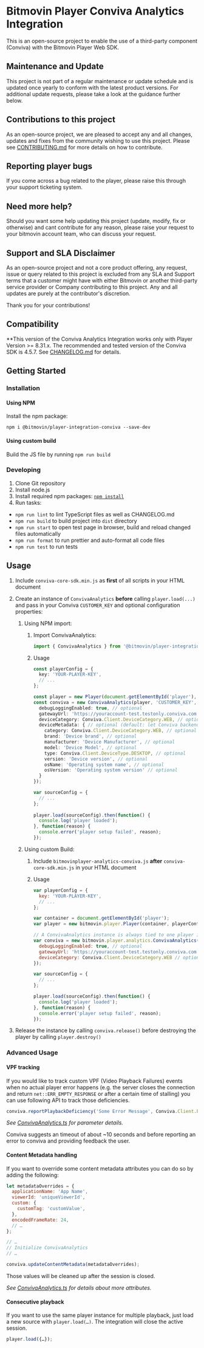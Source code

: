 # Bitmovin Player Conviva Analytics Integration
This is an open-source project to enable the use of a third-party component (Conviva) with the Bitmovin Player Web SDK.

## Maintenance and Update
This project is not part of a regular maintenance or update schedule and is updated once yearly to conform with the latest product versions. For additional update requests, please take a look at the guidance further below.

## Contributions to this project
As an open-source project, we are pleased to accept any and all changes, updates and fixes from the community wishing to use this project. Please see [CONTRIBUTING.md](CONTRIBUTING.md) for more details on how to contribute.

## Reporting player bugs
If you come across a bug related to the player, please raise this through your support ticketing system.

## Need more help?
Should you want some help updating this project (update, modify, fix or otherwise) and cant contribute for any reason, please raise your request to your bitmovin account team, who can discuss your request.

## Support and SLA Disclaimer
As an open-source project and not a core product offering, any request, issue or query related to this project is excluded from any SLA and Support terms that a customer might have with either Bitmovin or another third-party service provider or Company contributing to this project. Any and all updates are purely at the contributor's discretion.

Thank you for your contributions!

## Compatibility
**This version of the Conviva Analytics Integration works only with Player Version >= 8.31.x.
The recommended and tested version of the Conviva SDK is 4.5.7. See [CHANGELOG.md](CHANGELOG.md) for details.

## Getting Started
### Installation
#### Using NPM
Install the npm package:
```
npm i @bitmovin/player-integration-conviva --save-dev
```

#### Using custom build
Build the JS file by running `npm run build`

### Developing
1. Clone Git repository
2. Install node.js
3. Install required npm packages: [`npm install`](https://www.npmjs.com/)
4. Run tasks:
  * `npm run lint` to lint TypeScript files as well as CHANGELOG.md
  * `npm run build` to build project into `dist` directory
  * `npm run start` to open test page in browser, build and reload changed files automatically
  * `npm run format` to run prettier and auto-format all code files
  * `npm run test` to run tests

## Usage
1. Include `conviva-core-sdk.min.js` as **first** of all scripts in your HTML document

1. Create an instance of `ConvivaAnalytics` **before** calling `player.load(...)` and pass in your Conviva `CUSTOMER_KEY` and optional configuration properties:

    1. Using NPM import:
        1. Import ConvivaAnalytics:
            ```typescript
            import { ConvivaAnalytics } from '@bitmovin/player-integration-conviva';
            ```

        1. Usage
            ```typescript
            const playerConfig = {
              key: 'YOUR-PLAYER-KEY',
              // ...
            };

            const player = new Player(document.getElementById('player'), playerConfig);
            const conviva = new ConvivaAnalytics(player, 'CUSTOMER_KEY', {
              debugLoggingEnabled: true, // optional
              gatewayUrl: 'https://youraccount-test.testonly.conviva.com', // optional, TOUCHSTONE_SERVICE_URL for testing
              deviceCategory: Conviva.Client.DeviceCategory.WEB, // optional, deprecated (Use deviceMetadata.category) (default: WEB)
              deviceMetadata: { // optional (default: let Conviva backend infer these fields from User Agent sring)
                category: Conviva.Client.DeviceCategory.WEB, // optional (default: WEB)
                brand: 'Device brand', // optional
                manufacturer: 'Device Manufacturer', // optional
                model: 'Device Model', // optional
                type: Conviva.Client.DeviceType.DESKTOP, // optional
                version: 'Device version', // optional
                osName: 'Operating system name', // optional
                osVersion: 'Operating system version' // optional
              }
            });
            
            var sourceConfig = {
              // ...
            };
                        
            player.load(sourceConfig).then(function() {
              console.log('player loaded');
            }, function(reason) {
              console.error('player setup failed', reason);
            });
            ```
    
    2. Using custom Build:
        1. Include `bitmovinplayer-analytics-conviva.js` **after** `conviva-core-sdk.min.js` in your HTML document

        2. Usage
            ```js
            var playerConfig = {
              key: 'YOUR-PLAYER-KEY',
              // ...
            };
        
            var container = document.getElementById('player');
            var player = new bitmovin.player.Player(container, playerConfig);
            
            // A ConvivaAnalytics instance is always tied to one player instance
            var conviva = new bitmovin.player.analytics.ConvivaAnalytics(player, 'CUSTOMER_KEY', {
              debugLoggingEnabled: true, // optional
              gatewayUrl: 'https://youraccount-test.testonly.conviva.com', // optional, TOUCHSTONE_SERVICE_URL for testing
              deviceCategory: Conviva.Client.DeviceCategory.WEB // optional, (default: WEB)
            });
            
            var sourceConfig = {
              // ...
            };
            
            player.load(sourceConfig).then(function() {
              console.log('player loaded');
            }, function(reason) {
              console.error('player setup failed', reason);
            });
            ```

2. Release the instance by calling `conviva.release()` before destroying the player by calling `player.destroy()`
 
### Advanced Usage
#### VPF tracking
If you would like to track custom VPF (Video Playback Failures) events when no actual player error happens (e.g. 
the server closes the connection and return `net::ERR_EMPTY_RESPONSE` or after a certain time of stalling)
you can use following API to track those deficiencies.

```js
conviva.reportPlaybackDeficiency('Some Error Message', Conviva.Client.ErrorSeverity.FATAL);
```
_See [ConvivaAnalytics.ts](./src/ts/ConvivaAnalytics.ts) for parameter details._

Conviva suggests an timeout of about ~10 seconds and before reporting an error to conviva and providing feedback the user.

#### Content Metadata handling
If you want to override some content metadata attributes you can do so by adding the following:

```js
let metadataOverrides = {
  applicationName: 'App Name',
  viewerId: 'uniqueViewerId',
  custom: {
    customTag: 'customValue',
  },
  encodedFrameRate: 24,
  // … 
};

// …
// Initialize ConvivaAnalytics
// …

conviva.updateContentMetadata(metadataOverrides);
```

Those values will be cleaned up after the session is closed.

_See [ConvivaAnalytics.ts](./src/ts/ConvivaAnalytics.ts) for details about more attributes._

#### Consecutive playback
If you want to use the same player instance for multiple playback, just load a new source with `player.load(…)`.
The integration will close the active session.
 
```js
player.load({…});
```
